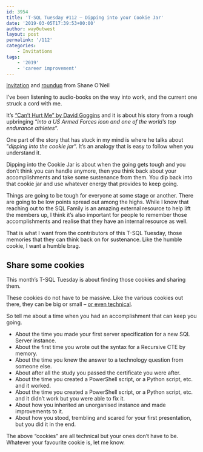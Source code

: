 ```yaml
---
id: 3954
title: 'T-SQL Tuesday #112 – Dipping into your Cookie Jar'
date: '2019-03-05T17:39:53+00:00'
author: way0utwest
layout: post
permalink: '/112'
categories:
    - Invitations
tags:
    - '2019'
    - 'career improvement'
---
```


[Invitation](https://nocolumnname.blog/2019/03/05/t-sql-tuesday-112-dipping-into-your-cookie-jar/) and [roundup](https://nocolumnname.blog/2019/03/21/t-sql-tuesday-112-roundup/) from Shane O’Neil

I’ve been listening to audio-books on the way into work, and the current one struck a cord with me.

It’s [“Can’t Hurt Me” by David Goggins](https://www.audible.co.uk/pd/Cant-Hurt-Me-Audiobook/B07KKNG85B) and it is about his story from a rough upbringing “*into a US Armed Forces icon and one of the world’s top endurance athletes*“.

One part of the story that has stuck in my mind is where he talks about “*dipping into the cookie jar*“. It’s an analogy that is easy to follow when you understand it.

Dipping into the Cookie Jar is about when the going gets tough and you don’t think you can handle anymore, then you think back about your accomplishments and take some sustenance from them. You dip back into that cookie jar and use whatever energy that provides to keep going.

Things are going to be tough for everyone at some stage or another. There are going to be low points spread out among the highs. While I know that reaching out to the SQL Family is an amazing external resource to help lift the members up, I think it’s also important for people to remember those accomplishments and realise that they have an internal resource as well.

That is what I want from the contributors of this T-SQL Tuesday, those memories that they can think back on for sustenance. Like the humble cookie, I want a humble brag.

## Share some cookies

This month’s T-SQL Tuesday is about finding those cookies and sharing them.

These cookies do not have to be massive. Like the various cookies out there, they can be big or small – [or even technical](http://www.whatarecookies.com/).

So tell me about a time when you had an accomplishment that can keep you going.

- About the time you made your first server specification for a new SQL Server instance.
- About the first time you wrote out the syntax for a Recursive CTE by memory.
- About the time you knew the answer to a technology question from someone else.
- About after all the study you passed the certificate you were after.
- About the time you created a PowerShell script, or a Python script, etc. and it worked.
- About the time you created a PowerShell script, or a Python script, etc. and it didn’t work but you were able to fix it.
- About how you inherited an unorganised instance and made improvements to it.
- About how you stood, trembling and scared for your first presentation, but you did it in the end.

The above “cookies” are all technical but your ones don’t have to be. Whatever your favourite cookie is, let me know.
